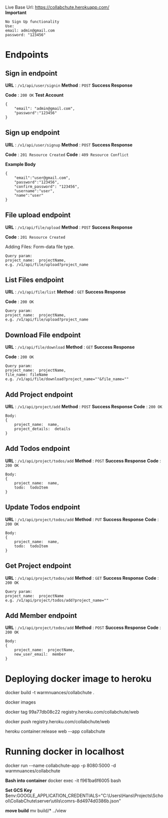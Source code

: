 Live Base Url: https://collabchute.herokuapp.com/  
**Important**  
````
No Sign Up functionality  
Use:  
email: admin@gmail.com  
password: "123456"  
````

# Endpoints

## Sign in endpoint

**URL**  :  `/v1/api/user/signin`
**Method**  :  `POST`
**Success Response**

**Code**  :  `200 OK`
**Test Account**
```
{
	"email": "admin@gmail.com",
	"password":"123456"
}
```

## Sign up endpoint

**URL**  :  `/v1/api/user/signup`
**Method**  :  `POST`
**Success Response**

**Code**  :  `201 Resource Created`
**Code**  :  `409 Resource Conflict`

**Example Body**
```
{
	"email":"user@gmail.com",
	"password":"123456",
	"confirm_password": "123456",
	"username":"user",
	"name":"user"
}

```

## File upload endpoint

**URL**  :  `/v1/api/file/upload`
**Method**  :  `POST`
**Success Response**

**Code**  :  `201 Resource Created`

Adding Files: 
Form-data file type.
```
Query param:
project_name:  projectName,
e.g. /v1/api/file/upload?project_name
```

## List Files endpoint

**URL**  :  `/v1/api/file/list`
**Method**  :  `GET`
**Success Response**

**Code**  :  `200 OK`
```
Query param:
project_name:  projectName,
e.g. /v1/api/file/upload?project_name
```
## Download File endpoint

**URL**  :  `/v1/api/file/download`
**Method**  :  `GET`
**Success Response**

**Code**  :  `200 OK`
```
Query param:
project_name:  projectName,
file_name: fileName
e.g. /v1/api/file/download?project_name=""&file_name=""
```

## Add Project endpoint

**URL**  :  `/v1/api/project/add`
**Method**  :  `POST`
**Success Response**
**Code**  :  `200 OK`
```
Body: 
{
	project_name:  name,
	project_details:  details
}

```
## Add Todos endpoint

**URL**  :  `/v1/api/project/todos/add`
**Method**  :  `POST`
**Success Response**
**Code**  :  `200 OK`
```
Body: 
{
	project_name:  name,
	todo:  todoItem
}
```

## Update Todos endpoint

**URL**  :  `/v1/api/project/todos/add`
**Method**  :  `PUT`
**Success Response**
**Code**  :  `200 OK`
```
Body: 
{
	project_name:  name,
	todo:  todoItem
}
```
## Get Project endpoint

**URL**  :  `/v1/api/project/todos/add`
**Method**  :  `GET`
**Success Response**
**Code**  :  `200 OK`
```
Query param: 
project_name:  projectName
e.g. /v1/api/project/todos/add?project_name=""
```
## Add Member endpoint

**URL**  :  `/v1/api/project/todos/add`
**Method**  :  `POST`
**Success Response**
**Code**  :  `200 OK`
```
Body:
{
	project_name:  projectName,
	new_user_email:  member
}
```

# Deploying docker image to heroku

docker build -t warmnuances/collabchute .

docker images

docker tag 99a77db08c22 registry.heroku.com/collabchute/web

docker push registry.heroku.com/collabchute/web

heroku container:release web --app collabchute

  

# Running docker in localhost

docker run --name collabchute-app -p 8080:5000 -d warmnuances/collabchute

**Bash into container**
docker exec -it f961ba6f6005 bash

**Set GCS Key**
$env:GOOGLE_APPLICATION_CREDENTIALS="C:\Users\Hans\Projects\School\CollabChute\server\utils\comrs-8d4974d0386b.json"

**move build**
mv build/* ../view
